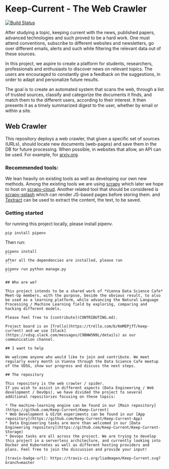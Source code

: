 # Keep-Current - The Web Crawler

<!-- Badges section here. -->
[![Build Status](https://travis-ci.org/Keep-Current/Crawler-Scrapper.svg?branch=master)](https://travis-ci.org/Keep-Current/Crawler-Scrapper)

After studying a topic, keeping current with the news, published papers, advanced technologies and such proved to be a hard work.
One must attend conventions, subscribe to different websites and newsletters, go over different emails, alerts and such while filtering the relevant data out of these sources.

In this project, we aspire to create a platform for students, researchers, professionals and enthusiasts to discover news on relevant topics. The users are encouraged to constantly give a feedback on the suggestions, in order to adapt and personalize future results.

The goal is to create an automated system that scans the web, through a list of trusted sources, classify and categorize the documents it finds, and match them to the different users, according to their interest. It then presents it as a timely summarized digest to the user, whether by email or within a site.

## Web Crawler

This repository deploys a web crawler, that given a specific set of sources (URLs), should locate new documents (web-pages) and save them in the DB for future processing.
When possible, in websites that allow, an API can be used. For example, for [arxiv.org](https://arxiv.org/help/api/index).

### Recommended tools:

We lean heavily on existing tools as well as developing our own new methods. Among the existing tools we are using [scrapy](https://scrapy.org/) which later we hope to host on [scrapy-cloud](https://scrapinghub.com/scrapy-cloud).
Another related tool that should be considered is [scrapy-splash](https://github.com/scrapy-plugins/scrapy-splash) which can render JS-based pages before storing them.
and [Textract](https://github.com/deanmalmgren/textract) can be used to extract the content, the text, to be saved.

### Getting started

for running this project locally, please install pipenv.
```
pip install pipenv
```
Then run:
````
pipenv install
```
after all the dependencies are installed, please run
```
pipenv run python manage.py 
```

## Who are we?

This project intends to be a shared work of *Vienna Data Science Cafe* Meet-Up members, with the purpose, beside the obvious result, to also be used as a learning platform, while advancing the Natural Language Processing / Machine Learning field by exploring, comparing and hacking different models.

Please feel free to [contribute](CONTRIBUTING.md).

Project board is on [Trello](https://trello.com/b/KmMEPjfT/keep-current) and we use [Slack](https://vdsg.slack.com/messages/C9BNW5N9L/details) as our communication channel.

## I want to help

We welcome anyone who would like to join and contribute. We meet regularly every month in Vienna through the Data Science Cafe meetup of the VDSG, show our progress and discuss the next steps.

## The repository

This repository is the web crawler / spider.
If you wish to assist in different aspects (Data Engineering / Web development / DevOps), we have divided the project to several additional repositories focusing on these topics:

* The machine-learning engine can be found in our [Main repository](https://github.com/Keep-Current/Keep-Current)
* Web Development & UI/UX experiments can be found in our [App repository](https://github.com/Keep-Current/Keep-Current-App)
* Data Engineering tasks are more than welcomed in our [Data Engineering repository](https://github.com/Keep-Current/Keep-Current-Storage)
* Devops tasks are all across the project. We are trying to develop this project in a serverless architecture, and currently looking into Docker and Kubernetes as well as different hosting providers and plans. Feel free to join the discussion and provide your input!

[travis-badge-url]: https://travis-ci.org/liadmagen/Keep-Current.svg?branch=master